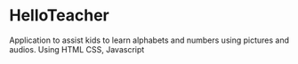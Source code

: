 # HelloTeacher
Application to assist kids to learn alphabets and numbers using pictures and audios. 
Using HTML CSS, Javascript
